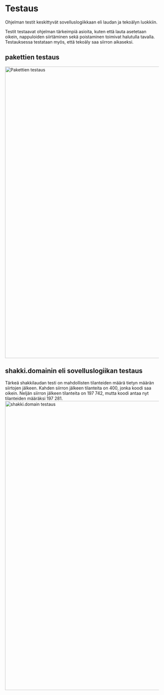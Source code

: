 # Testaus

Ohjelman testit keskittyvät sovelluslogiikkaan eli laudan ja tekoälyn luokkiin. 

Testit testaavat ohjelman tärkeimpiä asioita, kuten että lauta asetetaan oikein, nappuloiden siirtäminen sekä poistaminen toimivat halutulla tavalla. Testauksessa testataan myös, että tekoäly saa siirron aikaseksi.


## pakettien testaus
<img width="954" alt="Pakettien testaus" src="https://user-images.githubusercontent.com/80990021/194730109-36133e7b-271a-4bef-82a2-2390539c99e4.png">

## shakki.domainin eli sovelluslogiikan testaus

Tärkeä shakkilaudan testi on mahdollisten tilanteiden määrä tietyn määrän siirtojen jälkeen. Kahden siirron jälkeen tilanteita on 400, jonka koodi saa oikein. Neljän siirron jälkeen tilanteita on 197 742, mutta koodi antaa nyt tilanteiden määräksi 197 281.
<img width="946" alt="shakki.domain testaus" src="https://user-images.githubusercontent.com/80990021/194730146-7bd2a4e3-829a-4113-a5f4-7de8f208d9cc.png">
